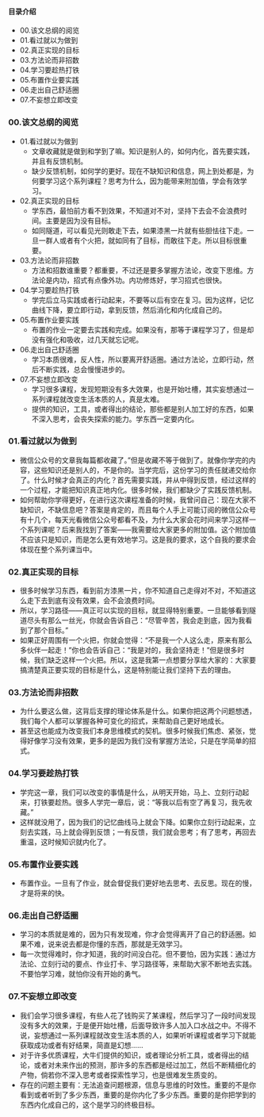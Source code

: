 #### 目录介绍
- 00.该文总纲的阅览
- 01.看过就以为做到
- 02.真正实现的目标
- 03.方法论而非招数
- 04.学习要趁热打铁
- 05.布置作业要实践
- 06.走出自己舒适圈
- 07.不妄想立即改变



### 00.该文总纲的阅览
- 01.看过就以为做到
    - 文章收藏就是做到和学到了嘛。知识是别人的，如何内化，首先要实践，并且有反馈机制。
    - 缺少反馈机制，如何学的更好。现在不缺知识和信息，网上到处都是，为何要学习这个系列课程？思考为什么，因为能带来附加值，学会有效学习。
- 02.真正实现的目标
    - 学东西，最怕前方看不到效果，不知道对不对，坚持下去会不会浪费时间。主要是因为没有目标。
    - 如同隧道，可以看见光则敢走下去，如果漆黑一片就有些胆怯往下走。一旦一群人或者有个火把，就如同有了目标，而敢往下走。所以目标很重要。
- 03.方法论而非招数
    - 方法和招数谁重要？都重要，不过还是要多掌握方法论，改变下思维。方法论是内功，招式有点像外功。内功修炼好，学习招式也很快。
- 04.学习要趁热打铁
    - 学完后立马实践或者行动起来，不要等以后有空在复习。因为这样，记忆曲线下降，要立即行动，拿到反馈，然后消化和内化成自己的。
- 05.布置作业要实践
    - 布置的作业一定要去实践和完成。如果没有，那等于课程学习了，但是却没有强化和吸收，过几天就忘记呢。
- 06.走出自己舒适圈
    - 学习本质很难，反人性，所以要离开舒适圈。通过方法论，立即行动，然后不断实践，总会慢慢进步的。
- 07.不妄想立即改变
    - 学习很多课程，发现短期没有多大效果，也是开始吐槽，其实妄想通过一系列课程就改变生活本质的人，真是太难。
    - 提供的知识，工具，或者得出的结论，那些都是别人加工好的东西，如果不深入思考，会丧失探索的能力。学东西一定要内化。




### 01.看过就以为做到
- 微信公众号的文章我每篇都收藏了。”但是收藏不等于做到了。就像你学完的内容，这些知识还是别人的，不是你的。当学完后，这份学习的责任就递交给你了。什么时候才会真正的内化？首先需要实践，并从中得到反馈，经过这样的一个过程，才能把知识真正地内化。很多时候，我们都缺少了实践反馈机制。
- 如何帮助你学得更好，在进行这次课程准备的时候，我曾问自己：现在大家不缺知识，不缺信息吧？答案是肯定的，而且每个人手上可能订阅的微信公众号有十几个，每天光看微信公众号都看不及，为什么大家会花时间来学习这样一个系列课呢？后来我找到了答案——我需要给大家更多的附加值。这个附加值不应该只是知识，而是怎么更有效地学习。这是我的要求，这个自我的要求会体现在整个系列课当中。







### 02.真正实现的目标
- 很多时候学习东西，看到前方漆黑一片，你不知道自己走得对不对，不知道这么走下去到底有没有效果，会不会浪费时间。
- 所以，学习路径——真正可以实现的目标，就显得特别重要。一旦能够看到隧道尽头有那么一丝光，你就会告诉自己：“尽管辛苦，我会走到底，因为我看到了那个目标。”
- 如果正好周围有一个火把，你就会觉得：“不是我一个人这么走，原来有那么多伙伴一起走！”你也会告诉自己：“我是对的，我会坚持走！”但是很多时候，我们缺乏这样一个火把。所以，这是我第一点想要分享给大家的：大家要搞清楚真正要实现的目标是什么，这是特别能让我们坚持下去的理由。



### 03.方法论而非招数
- 为什么要这么做，这背后支撑的理论体系是什么。如果你把这两个问题想透，我们每个人都可以掌握各种可变化的招式，来帮助自己更好地成长。
- 甚至这也能成为改变我们本身思维模式的契机。很多时候我们焦虑、紧张，觉得好像学习没有效果，更多的是因为我们没有掌握方法论，只是在学简单的招式。




### 04.学习要趁热打铁
- 学完这一章，我们可以改变的事情是什么，从明天开始，马上、立刻行动起来，打铁要趁热。很多人学完一章后，说：“等我以后有空了再复习，我先收藏。”
- 这样就没用了，因为我们的记忆曲线马上就会下降。如果你立刻行动起来，立刻去实践，马上就会得到反馈；一有反馈，我们就会思考；有了思考，再回去重温，这时候知识就内化了。


### 05.布置作业要实践
- 布置作业。一旦有了作业，就会督促我们更好地去思考、去反思。现在的慢，才是将来的快。


### 06.走出自己舒适圈
- 学习的本质就是难的，因为只有发现难，你才会觉得离开了自己的舒适圈。如果不难，说来说去都是你懂的东西，那就是无效学习。
- 每一次觉得难时，你才知道，我的时间没白花。但不要怕，因为实践：通过方法论、立刻行动的要点、作业打卡、学习路径等，来帮助大家不断地去实践。不要怕学习难，就怕你没有开始的勇气。



### 07.不妄想立即改变
- 我们会学习很多课程，有些人花了钱购买了某课程，然后学习了一段时间发现没有多大的效果，于是便开始吐槽，后面导致许多人加入口水战之中。不得不说，妄想通过一系列课程就改变生活本质的人，如果听听课程或者学习下就能获取成功或者有好结果，简直是幻想……
- 对于许多优质课程，大牛们提供的知识，或者理论分析工具，或者得出的结论，或者对未来作出的预测，那许多的东西都是经过加工，然后不断精细化的产物，倘若你不深入思考或者探索性学习，也是很难发生质变的。
- 存在的问题主要有：无法追查问题根源，信息与思维的时效性。重要的不是你看到或者听到了多少东西，重要的是你内化了多少东西。重要的是你把学到的东西内化成自己的，这个是学习的终极目标。










